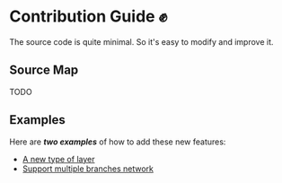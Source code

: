 
# Contribution Guide ✊

The source code is quite minimal. So it's easy to modify and improve it.


## Source Map

TODO





## Examples

Here are **_two examples_** of how to add these new features:

- [A new type of layer](./how_to_add_new_layer.md)
- [Support multiple branches network](./how_to_support_multiple_branches_network.md)

